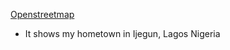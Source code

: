 

<a href="https://fadojuaj.github.io/LA558_FADOJU_AYODELE/Assignment/Assignment_2/OpenStreetMap_Ijegun/Ass2_OSM.html" target="_blank" rel="noopener noreferrer">Openstreetmap</a>
- It shows my hometown in Ijegun, Lagos Nigeria

